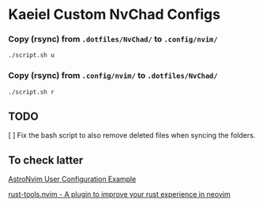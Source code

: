 # Kaeiel Custom NvChad Configs

### Copy (rsync) from `.dotfiles/NvChad/` to `.config/nvim/`

```bash
./script.sh u
```

### Copy (rsync) from `.config/nvim/` to `.dotfiles/NvChad/`

```bash
./script.sh r
```

## TODO

[ ] Fix the bash script to also remove deleted files when syncing the folders.

## To check latter

[AstroNvim User Configuration Example](https://github.com/AstroNvim/user_example)

[rust-tools.nvim - A plugin to improve your rust experience in neovim](https://github.com/simrat39/rust-tools.nvim)
